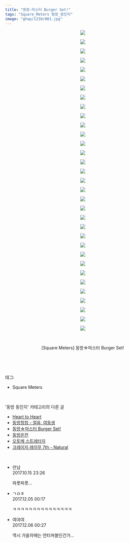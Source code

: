 ```yaml
---
title: "동방☆마스터 Burger Set!"
tags: "Square_Meters 동방_동인지"
image: "ghap/1210/001.jpg"
---
```

<div class="article">
<p style="text-align: center; clear: none; float: none;"><img src="{{ site.nasurl }}/ghap/1210/001.jpg"/></p>
<p style="text-align: center; clear: none; float: none;"><img src="{{ site.nasurl }}/ghap/1210/002.jpg"/></p>
<p style="text-align: center; clear: none; float: none;"><img src="{{ site.nasurl }}/ghap/1210/003.jpg"/></p>
<p style="text-align: center; clear: none; float: none;"><img src="{{ site.nasurl }}/ghap/1210/004.jpg"/></p>
<p style="text-align: center; clear: none; float: none;"><img src="{{ site.nasurl }}/ghap/1210/005.jpg"/></p>
<p style="text-align: center; clear: none; float: none;"><img src="{{ site.nasurl }}/ghap/1210/006.jpg"/></p>
<p style="text-align: center; clear: none; float: none;"><img src="{{ site.nasurl }}/ghap/1210/007.jpg"/></p>
<p style="text-align: center; clear: none; float: none;"><img src="{{ site.nasurl }}/ghap/1210/008.jpg"/></p>
<p style="text-align: center; clear: none; float: none;"><img src="{{ site.nasurl }}/ghap/1210/009.jpg"/></p>
<p style="text-align: center; clear: none; float: none;"><img src="{{ site.nasurl }}/ghap/1210/010.jpg"/></p>
<p style="text-align: center; clear: none; float: none;"><img src="{{ site.nasurl }}/ghap/1210/011.jpg"/></p>
<p style="text-align: center; clear: none; float: none;"><img src="{{ site.nasurl }}/ghap/1210/012.jpg"/></p>
<p style="text-align: center; clear: none; float: none;"><img src="{{ site.nasurl }}/ghap/1210/013.jpg"/></p>
<p style="text-align: center; clear: none; float: none;"><img src="{{ site.nasurl }}/ghap/1210/014.jpg"/></p>
<p style="text-align: center; clear: none; float: none;"><img src="{{ site.nasurl }}/ghap/1210/015.jpg"/></p>
<p style="text-align: center; clear: none; float: none;"><img src="{{ site.nasurl }}/ghap/1210/016.jpg"/></p>
<p style="text-align: center; clear: none; float: none;"><img src="{{ site.nasurl }}/ghap/1210/017.jpg"/></p>
<p style="text-align: center; clear: none; float: none;"><img src="{{ site.nasurl }}/ghap/1210/018.jpg"/></p>
<p style="text-align: center; clear: none; float: none;"><img src="{{ site.nasurl }}/ghap/1210/019.jpg"/></p>
<p style="text-align: center; clear: none; float: none;"><img src="{{ site.nasurl }}/ghap/1210/020.jpg"/></p>
<p style="text-align: center; clear: none; float: none;"><img src="{{ site.nasurl }}/ghap/1210/021.jpg"/></p>
<p style="text-align: center; clear: none; float: none;"><img src="{{ site.nasurl }}/ghap/1210/022.jpg"/></p>
<p style="text-align: center; clear: none; float: none;"><img src="{{ site.nasurl }}/ghap/1210/023.jpg"/></p>
<p style="text-align: center; clear: none; float: none;"><img src="{{ site.nasurl }}/ghap/1210/024.jpg"/></p>
<p style="text-align: center; clear: none; float: none;"><img src="{{ site.nasurl }}/ghap/1210/025.jpg"/></p>
<p style="text-align: center; clear: none; float: none;"><img src="{{ site.nasurl }}/ghap/1210/026.jpg"/></p>
<p style="text-align: center; clear: none; float: none;"><img src="{{ site.nasurl }}/ghap/1210/027.jpg"/></p>
<p style="text-align: center; clear: none; float: none;"><img src="{{ site.nasurl }}/ghap/1210/028.jpg"/></p>
<p style="text-align: center; clear: none; float: none;"><img src="{{ site.nasurl }}/ghap/1210/029.jpg"/></p>
<p style="text-align: center; clear: none; float: none;"><img src="{{ site.nasurl }}/ghap/1210/030.jpg"/></p>
<p style="text-align: center; clear: none; float: none;"><img src="{{ site.nasurl }}/ghap/1210/031.jpg"/></p>
<p style="text-align: center; clear: none; float: none;"><img src="{{ site.nasurl }}/ghap/1210/032.jpg"/></p>
<p style="text-align: center; clear: none; float: none;"><img src="{{ site.nasurl }}/ghap/1210/033.jpg"/></p>
<p style="text-align: center; clear: none; float: none;"><br/></p>
<p style="text-align: center; clear: none; float: none;">[Square Meters] 동방☆마스터 Burger Set!</p>
<p><br/></p>
</div><br/>
<div class="tagTrail">
<p>태그: </p>
<ul>
<li>Square Meters</li>
</ul>
</div><br/>
<div class="another">
<p>'동방 동인지' 카테고리의 다른 글</p>
<ul>
<li><a href="/2016-07-29-ghap_1212">Heart to Heart</a></li>
<li><a href="/2016-07-29-ghap_1211">동방청첩 - 얼음, 여동생</a></li>
<li><a href="/2016-07-29-ghap_1210">동방☆마스터 Burger Set!</a></li>
<li><a href="/2016-07-29-ghap_1209">동방온천</a></li>
<li><a href="/2016-07-29-ghap_1208">오토메 스트레터지</a></li>
<li><a href="/2016-07-29-ghap_1207">크레이지 레이무 7th - Natural</a></li>
</ul>
</div><br/>
<div class="cb_module cb_fluid">
<div class="cb_wrt cb_profile">
<div class="comment">
<ul>
<li class="cb_thumb_off" id="comment15106237">
<div class="cb_comment_area">
<div class="cb_info_area">
<div class="cb_section">
<span class="cb_nick_name">만남</span>
</div>
<div class="cb_section">
<span class="cb_date">2017.10.15 23:26 </span>
</div>
</div>
<div class="cb_dsc_comment">
<p class="cb_dsc">
											파릇파릇...
										</p>
</div>
</div></li>
<li class="cb_thumb_off" id="comment15144963">
<div class="cb_comment_area">
<div class="cb_info_area">
<div class="cb_section">
<span class="cb_nick_name">ㄱㅁㅎ</span>
</div>
<div class="cb_section">
<span class="cb_date">2017.12.05 00:17 </span>
</div>
</div>
<div class="cb_dsc_comment">
<p class="cb_dsc">
											ㅋㅋㅋㅋㅋㅋㅋㅋㅋㅋㅋㅋㅋㅋㅋ
										</p>
</div>
</div></li>
<li class="cb_thumb_off" id="comment15145666">
<div class="cb_comment_area">
<div class="cb_info_area">
<div class="cb_section">
<span class="cb_nick_name">여야여</span>
</div>
<div class="cb_section">
<span class="cb_date">2017.12.06 00:27 </span>
</div>
</div>
<div class="cb_dsc_comment">
<p class="cb_dsc">
											역시 가을자매는 언터쳐블인건가...
										</p>
</div>
</div></li>
</ul>
</div>
</div><!-- commentList close -->
</div><br/>
